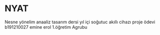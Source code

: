 # NYAT
 Nesne yönelim anaaliz tasarım dersi yıl içi soğutuc akıllı cihazı proje  ödevi b191210027  emine erol 1.öğretim Agrubu
